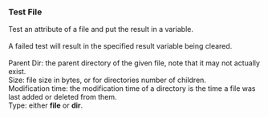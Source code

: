 ### Test File

Test an attribute of a file and put the result in a variable.\
\
A failed test will result in the specified result variable being
cleared.\
\
Parent Dir: the parent directory of the given file, note that it may not
actually exist.\
Size: file size in bytes, or for directories number of children.\
Modification time: the modification time of a directory is the time a
file was last added or deleted from them.\
Type: either **file** or **dir**.

